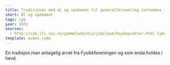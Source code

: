 ```yaml
---
title: Tradisjonen med øl og spekemat til generalforsamling innlemmes i CYB
short: Øl og spekemat
tags: cyb
year: 1971
sources:
  - http://cyb.ifi.uio.no/gammelweb/div/jubileum/hoydepunkter.html Cybernetisk Selskab 25 års-jubileumshefte
template: event.jade
---
```


En tradisjon man antagelig arvet fra Fysikkforeningen og som enda holdes i hevd. 